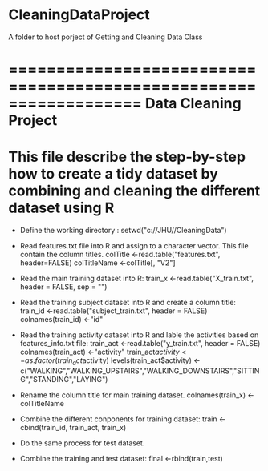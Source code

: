 CleaningDataProject
===================

A folder to host porject of Getting and Cleaning Data Class

==================================================================
Data Cleaning Project
==================================================================
This file describe the step-by-step how to create a tidy dataset by
combining and cleaning the different dataset using R
==================================================================



- Define the working directory : 
	setwd("c://JHU//CleaningData")

- Read features.txt file into R and assign to a character vector. This file contain the column titles.
	colTitle <-read.table("features.txt", header=FALSE)
	colTitleName <-colTitle[, "V2"]

- Read the main training dataset into R: 
	train_x <-read.table("X_train.txt", header = FALSE, sep = "")

- Read the training subject dataset into R and create a column title:
	train_id <-read.table("subject_train.txt", header = FALSE)
	colnames(train_id) <-"id"

- Read the training activity dataset into R and lable the activities based on features_info.txt file:
	train_act <-read.table("y_train.txt", header = FALSE)
	colnames(train_act) <-"activity"
	train_act$activity <-as.factor(train_act$activity)
	levels(train_act$activity) <-c("WALKING","WALKING_UPSTAIRS","WALKING_DOWNSTAIRS","SITTING","STANDING","LAYING")

- Rename the column title for main training dataset.
	colnames(train_x) <-colTitleName

- Combine the different conponents for training dataset:
	train <-cbind(train_id, train_act, train_x)

- Do the same process for test dataset.

- Combine the training and test dataset:
	final <-rbind(train,test)
